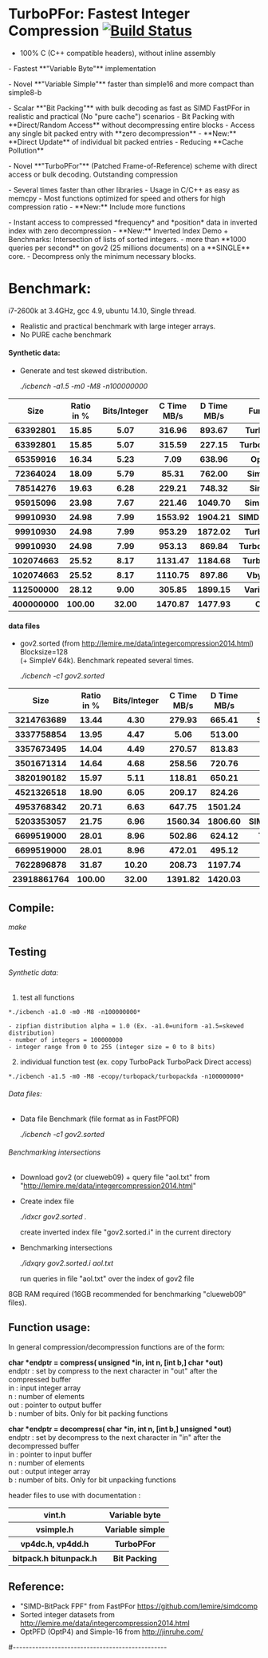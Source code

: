 TurboPFor: Fastest Integer Compression [![Build Status](https://travis-ci.org/powturbo/TurboPFor.svg?branch=master)](https://travis-ci.org/powturbo/TurboPFor)
======================================

- 100% C (C++ compatible headers), without inline assembly
<p>
- Fastest **"Variable Byte"** implementation
<p>
- Novel **"Variable Simple"** faster than simple16 and more compact than simple8-b
<p>
- Scalar **"Bit Packing"** with bulk decoding as fast as SIMD FastPFor in realistic and practical (No "pure cache") scenarios
- Bit Packing with **Direct/Random Access** without decompressing entire blocks
- Access any single bit packed entry with **zero decompression**
- **New:** **Direct Update** of individual bit packed entries
- Reducing **Cache Pollution**
<p>
- Novel **"TurboPFor"** (Patched Frame-of-Reference) scheme with direct access or bulk decoding.
  Outstanding compression
<p>
- Several times faster than other libraries
- Usage in C/C++ as easy as memcpy
- Most functions optimized for speed and others for high compression ratio
- **New:** Include more functions
<p>
- Instant access to compressed *frequency* and *position* data in inverted index with zero decompression
- **New:** Inverted Index Demo + Benchmarks: Intersection of lists of sorted integers.
- more than **1000 queries per second** on gov2 (25 millions documents) on a **SINGLE** core.
- Decompress only the minimum necessary blocks.

# Benchmark:
i7-2600k at 3.4GHz, gcc 4.9, ubuntu 14.10, Single thread.
- Realistic and practical benchmark with large integer arrays.
- No PURE cache benchmark

#### Synthetic data: 
 - Generate and test skewed distribution.

    *./icbench -a1.5 -m0 -M8 -n100000000*

<table>
<tr><th>Size</th><th>Ratio in %</th><th>Bits/Integer</th><th>C Time MB/s</th><th>D Time MB/s</th><th>Function</th></tr>
<tr><th> 63392801</th><th>15.85</th><th> 5.07</th><th>  316.96</th><th>  893.67</th><th>TurboPFor</th></tr>
<tr><th> 63392801</th><th>15.85</th><th> 5.07</th><th>  315.59</th><th>  227.15</th><th>TurboPForDA</th></tr>
<tr><th> 65359916</th><th>16.34</th><th> 5.23</th><th>    7.09</th><th>  638.96</th><th>OptPFD</th></tr>
<tr><th> 72364024</th><th>18.09</th><th> 5.79</th><th>   85.31</th><th>  762.00</th><th>Simple16</th></tr>
<tr><th> 78514276</th><th>19.63</th><th> 6.28</th><th>  229.21</th><th>  748.32</th><th>SimpleV</th></tr>
<tr><th> 95915096</th><th>23.98</th><th> 7.67</th><th>  221.46</th><th> 1049.70</th><th>Simple-8b</th></tr>
<tr><th> 99910930</th><th>24.98</th><th> 7.99</th><th> 1553.92</th><th> 1904.21</th><th>SIMDPackFPF</th></tr>
<tr><th> 99910930</th><th>24.98</th><th> 7.99</th><th>  953.29</th><th> 1872.02</th><th>TurboPack</th></tr>
<tr><th> 99910930</th><th>24.98</th><th> 7.99</th><th>  953.13</th><th>  869.84</th><th>TurboPackDA</th></tr>
<tr><th>102074663</th><th>25.52</th><th> 8.17</th><th> 1131.47</th><th> 1184.68</th><th>TurboVbyte</th></tr>
<tr><th>102074663</th><th>25.52</th><th> 8.17</th><th> 1110.75</th><th>  897.86</th><th>VbyteFPF</th></tr>
<tr><th>112500000</th><th>28.12</th><th> 9.00</th><th>  305.85</th><th> 1899.15</th><th>VarintG8IU</th></tr>
<tr><th>400000000</th><th>100.00</th><th>32.00</th><th> 1470.87</th><th> 1477.93</th><th>Copy</th></tr>
</table>

#### data files
 - gov2.sorted (from http://lemire.me/data/integercompression2014.html) Blocksize=128<br />
    (+ SimpleV 64k). Benchmark repeated several times.

   *./icbench -c1 gov2.sorted*
   
<table>
<tr><th>Size</th><th>Ratio in %</th><th>Bits/Integer</th><th>C Time MB/s</th><th>D Time MB/s</th><th>Function</th></tr>
<tr><th> 3214763689</th><th>13.44</th><th>4.30</th><th>279.93</th><th> 665.41</th><th>SimpleV 64k</th></tr>
<tr><th> 3337758854</th><th>13.95</th><th>4.47</th><th>5.06</th><th> 513.00</th><th>OptPFD</th></tr>
<tr><th> 3357673495</th><th>14.04</th><th>4.49</th><th>270.57</th><th> 813.83</th><th>TurboPFor</th></tr>
<tr><th> 3501671314</th><th>14.64</th><th>4.68</th><th>258.56</th><th> 720.76</th><th>SimpleV</th></tr>
<tr><th> 3820190182</th><th>15.97</th><th>5.11</th><th>118.81</th><th> 650.21</th><th>Simple16</th></tr>
<tr><th> 4521326518</th><th>18.90</th><th>6.05</th><th>209.17</th><th> 824.26</th><th>Simple-8b</th></tr>
<tr><th> 4953768342</th><th>20.71</th><th>6.63</th><th>647.75</th><th>1501.24</th><th>TurboPack</th></tr>
<tr><th> 5203353057</th><th>21.75</th><th>6.96</th><th>1560.34</th><th>1806.60</th><th>SIMDPackFPFD1</th></tr>
<tr><th> 6699519000</th><th>28.01</th><th>8.96</th><th>502.86</th><th> 624.12</th><th>TurboVbyte</th></tr>
<tr><th> 6699519000</th><th>28.01</th><th>8.96</th><th>472.01</th><th> 495.12</th><th>VbyteFPF</th></tr>
<tr><th> 7622896878</th><th>31.87</th><th>10.20</th><th>208.73</th><th>1197.74</th><th>VarintG8IU</th></tr>
<tr><th>23918861764</th><th>100.00</th><th>32.00</th><th>1391.82</th><th>1420.03</th><th>Copy</th></tr>
</table>

## Compile:
  *make*

## Testing
###### Synthetic data: 
  1. test all functions<br />

    *./icbench -a1.0 -m0 -M8 -n100000000*

    - zipfian distribution alpha = 1.0 (Ex. -a1.0=uniform -a1.5=skewed distribution)
    - number of integers = 100000000
    - integer range from 0 to 255 (integer size = 0 to 8 bits)
  
  2. individual function test (ex. copy TurboPack TurboPack Direct access)<br />

    *./icbench -a1.5 -m0 -M8 -ecopy/turbopack/turbopackda -n100000000*

###### Data files: 
  - Data file Benchmark (file format as in FastPFOR)

    *./icbench -c1 gov2.sorted*

###### Benchmarking intersections
  - Download gov2 (or clueweb09) + query file "aol.txt" 
    from "http://lemire.me/data/integercompression2014.html"

  - Create index file

    *./idxcr gov2.sorted .*

    create inverted index file "gov2.sorted.i" in the current directory

  - Benchmarking intersections

    *./idxqry gov2.sorted.i aol.txt*

    run queries in file "aol.txt" over the index of gov2 file

   8GB RAM required (16GB recommended for benchmarking "clueweb09" files).


## Function usage:
In general compression/decompression functions are of the form:

   **char *endptr = compress( unsigned *in, int n, [int b,] char *out)**<br />
   endptr : set by compress to the next character in "out" after the compressed buffer<br />
   in     : input integer array<br />
   n      : number of elements<br />
   out    : pointer to output buffer<br />
   b      : number of bits. Only for bit packing functions

   **char *endptr = decompress( char *in, int n, [int b,] unsigned *out)**<br />
   endptr : set by decompress to the next character in "in" after the decompressed buffer<br />
   in     : pointer to input buffer<br />
   n      : number of elements<br />
   out    : output integer array<br />
   b      : number of bits. Only for bit unpacking functions

header files to use with documentation :<br />
<table>
<tr><th>vint.h</th><th>Variable byte</th></tr>
<tr><th>vsimple.h</th><th>Variable simple</th></tr>
<tr><th>vp4dc.h, vp4dd.h</th><th>TurboPFor</th></tr>
<tr><th>bitpack.h bitunpack.h</th><th>Bit Packing</th></tr>
</table>
  

## Reference:
 - "SIMD-BitPack FPF" from FastPFor https://github.com/lemire/simdcomp
 - Sorted integer datasets from http://lemire.me/data/integercompression2014.html
 - OptPFD (OptP4) and Simple-16 from http://jinruhe.com/ 

#------------------------------------------------
